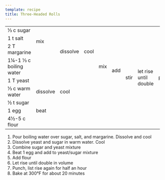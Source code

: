 ```yaml
---
template: recipe
title: Three-Headed Rolls
---
```

<table>

  <tr>
    <td>&#8531; c sugar</td>
    <td rowspan="3">mix</td>
    <td rowspan="4">dissolve</td>
    <td rowspan="4">cool</td>
    <td rowspan="7">mix</td>
    <td rowspan="8">add</td>
    <td rowspan="9">stir</td>
    <td rowspan="9">let rise until double</td>
    <td rowspan="9">punch</td>
    <td rowspan="9">let rise half an hour</td>
    <td rowspan="9">Bake at 300&deg;F for about 20 minutes</td>
  </tr>
  <tr>
    <td>1 t salt</td>
  </tr>
  <tr>
    <td>2 T margarine</td>
  </tr>
  <tr>
    <td>1&#188;-1 &#8531; c boiling water</td>
    <td class="righthide">&nbsp;</td>
  </tr>
  <tr>
    <td>1 T yeast</td>
    <td rowspan="3">dissolve</td>
    <td rowspan="3">cool</td>
    <td class="righthide" rowspan="3">&nbsp;</td>
  </tr>
  <tr>
    <td>&#8531; c warm water</td>
  </tr>
  <tr>
    <td>&#189; t sugar</td>
  </tr>
  <tr>
    <td>1 egg</td>
    <td>beat</td>
    <td colspan="3" class="righthide">&nbsp;</td>
  </tr>
  <tr>
    <td>4&#189;-5 c flour</td>
    <td class="righthide" colspan="5">&nbsp;</td>
  </tr>
</table>

<ol>
  <li>Pour boiling water over sugar, salt, and margarine. Dissolve and
    cool
  <li>Dissolve yeast and sugar in warm water. Cool
  <li>Combine sugar and yeast mixture
  <li>Beat 1 egg and add to yeast/sugar mixture
  <li>Add flour
  <li>Let rise until double in volume
  <li>Punch, list rise again for half an hour
  <li>Bake at 300&deg;F for about 20 minutes
</ol>